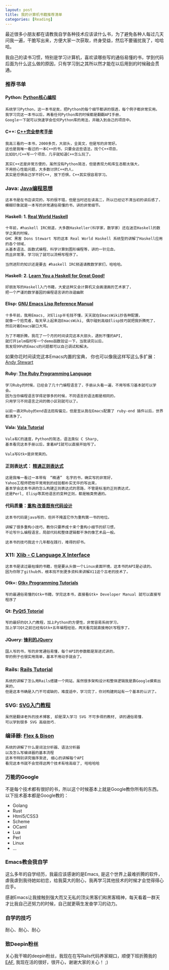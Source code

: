 ```yaml
---
layout: post
title: 我的计算机书籍推荐清单
categories: [Reading]
---
```


最近很多小朋友都在请教我自学各种技术应该读什么书，为了避免各种人每过几天问我一遍，干脆写出来，方便大家一次获取，终身受益，然后不要骚扰我了，哈哈哈。

我自己的读书习惯，特别是学习计算机，喜欢读哪些写的通俗易懂的书，学到代码后面为什么这么做的原因，只有学习到之其所以然才能在以后用到的时候融会贯通。

### 推荐书单
#### Python: [Python核心编程](https://book.douban.com/subject/26801374/)
```
系统学习Python，这一本书足矣，把Python的每个细节都讲的很透，每个例子都非常实用。
我学习完这一本书以后，再看任何Python库的时候都是翻翻API手册，
Google一下就可以快速学会任何Python库的用法，并融入到自己的项目中。
```

#### C++: [C++完全参考手册](https://book.douban.com/subject/1239857/)
```
我高三看的一本书，2000多页，大部头，全英文，但是写的非常好。
这也是我唯一看过的一本C++的书，只要会这些语法，找个C++项目，
比如Qt/C++写一个项目，几乎就知道C++怎么玩了。

其实C++还是非常方便的，虽然没有Python简洁，但是表现力和库生态都太强大，
不用担心性能问题，大多数讨厌C++的人，
其实是恐惧自己学不好C++, 放下恐惧，C++其实很容易学习。
```

### Java: [Java编程思想](https://book.douban.com/subject/2130190/)
```
这本书是在书店读完的，写的很不错，但是当时还在读高二，所以已经记不清当初的读后感了，
模糊印象就是一本写的非常通俗易懂的书，讲的非常细节。
```

#### Haskell: 1.  [Real World Haskell](http://book.realworldhaskell.org/)
```
十年前，#haskell IRC频道，大多数Haskeller(科学家，数学家）还在迷恋Haskell的数学之美的时候，
GHC 黑客 Dons Stewart 写的这本 Real World Haskell 系统型的讲解了Haskell应用的各个领域，
从基本语法、函数式编程、科学计算到图形编程等，讲的一针见血，
而且非常薄，学习玩了就可以流畅写程序了。

当然进阶的知识还是要去 #haskell IRC频道请教数学家们，哈哈哈。
```

#### Haskell: 2. [Learn You a Haskell for Great Good!](http://learnyouahaskell.com/chapters)
```
好朋友写的Haskell入门书籍，大爱这种又会计算机又会画漫画的艺术家了，
把一个严谨的数学基因的编程语言讲的诙谐幽默
```

#### Elisp: [GNU Emacs Lisp Reference Manual](https://www.gnu.org/software/emacs/manual/html_node/elisp/index.html)
```
十多年前，我用Emacs, 对Elisp半毛钱不懂，天天就在EmacsWiki抄各种配置，
就像一个拾荒者，每天早上起来逛EmacsWiki, 偶尔碰到高级Elisp技巧就把我折腾死了，
然后对着Emacs破口大骂。

为了不瞎折腾，我花了一个月的时间读完这本大部头，遇到不懂的API,
就打开ielm临时写一个demo函数验证一下，当我读完以后，
我发现99%的Emacs的问题都可以自己调试和解决。
```
如果你花时间读完这本Emacs内置的宝典，
你也可以像我这样写这么多扩展： [Andy Stewart](http://www.emacswiki.org/emacs/AndyStewart)

#### Ruby: [The Ruby Programming Language](https://book.douban.com/subject/2337297/)
```
学习Ruby的时候，已经会了几十门编程语言了，手册从头看一遍，不用写练习基本就可以学会。
因为当你编程语言学得足够多的时候，不同语言的语法都是相同的，
只用学习不同语言之间的微小区别就可以了。

以前一直对Ruby的end语法抱有偏见，但是至从我在Emacs配置了 ruby-end 插件以后，世界都清净了。
```

#### Vala: [Vala Tutorial](https://wiki.gnome.org/Projects/Vala/Tutorial)
```
Vala有C的速度，Python的简洁，语法类似 C Sharp,
基本看完这本手册以后，拿着API就可以直接开始写了。

Vala写Gtk+是非常爽的。
```

#### 正则表达式： [精通正则表达式](https://book.douban.com/subject/2154713/)
```
这是我唯一看过一本带有　“精通”　名字的书，确实写的非常好，
Yahoo工程师把他平常用到的经验都朴实无华的写出来，
基本学会这本书讲的怎么构建正则表达式的思路，不管是标准的正则表达式，
还是Perl, Elisp等其他语言的变种正则，都是触类旁通的。
```

#### 代码质量：[重构 改善既有代码设计](https://m.douban.com/book/subject/1229923/)
```
这本书代码是java写的，但并不掩盖它作为重构第一书的地位。

讲解了很多重构小技巧，教你只要养成十来个重构小细节的好习惯，
不论写什么编程语言，局部代码和整体逻辑都干净的像艺术品一般。

这本书的技巧我这十几年都在践行，难得的好书。
```

### X11: [Xlib - C Language X Interface](https://www.x.org/releases/X11R7.7/doc/libX11/libX11/libX11.html)
```
这本书是读过最枯燥的书籍，但是要从头做一个Linux桌面环境，这本书的API是必读的。
因为你除了github外，根本找不到更多资料来讲解X11这个古老的技术了。
```

#### Gtk+: [Gtk+ Programming Tutorials](http://zetcode.com/gui/gtk2/)
```
写的最通俗易懂的Gtk+书籍，学完这本书，直接看Gtk+ Developer Manual 就可以直接写程序了
```

#### Qt: [PyQt5 Totorial](http://zetcode.com/gui/pyqt5/)
```
写的最好的Qt入门教程，加上Python的方便性，非常容易系统学习，
加上学习Qt之前已经有Gtk+五年编程经验，两天看完就直接用Qt写程序了。
```

#### JQuery: [锋利的JQuery](https://book.douban.com/subject/3794471/)
```
国人写的书，写的非常通俗易懂，每个API的参数都是渐进式讲的，
举的例子也很实用简单，基本不用动手就会了。
```

### Rails: [Rails Tutorial](https://ruby-china.github.io/rails-guides/getting_started.html)
```
系统的讲解了怎么用Rails搭建一个网站，虽然很多架构设计和整体逻辑我是靠Google摸索出来的，
但是这本书确是入门不可或缺的，难度适中，学习完了，你对构建网站有一个基本的认识了。
```

### SVG: [SVG入门教程](https://brucewar.gitbooks.io/svg-tutorial/)
```
虽然是翻译老外的技术博客, 却是深入学习 SVG 不可多得的教材, 讲的通俗易懂.
可以学到很多 SVG 高级技巧.
```

### 编译器: [Flex & Bison](https://book.douban.com/subject/6109479/)
```
系统的讲解了什么是词法分析器、语法分析器
以及怎么写编译器的基本流程
这本书特别讲究循序渐进, 细心的讲解每个API
看完这本书就不会觉得这两个技术有啥高级了, 哈哈哈哈
```

### 万能的Google
不是每个技术都有很好的书，所以这个时候基本上就是Google教你所有的东西。
以下技术基本都是Google教的：
* Golang
* Rust
* Html5/CSS3
* Scheme
* OCaml
* Lua
* Perl
* Linux
* ...

### Emacs教会我自学
这么多年的自学经历，我最应该感谢的是Emacs, 是这个世界上最难折腾的软件，虐我虐到我待她如初恋，给我莫大的耐心，我再学习其他技术的时候才会觉得得心应手。

感谢Emacs让我接触到强大而又无私的顶尖黑客们和黑客精神，每天看着一群天才比我自己还努力的时候，自己就更萌生发奋学习的动力。

### 自学的技巧
耐心、耐心、耐心

### 致Deepin粉丝
关心我干嘛的deepin粉丝，我现在在写Rails代码养家糊口，顺便下班折腾我的 [EAF](https://github.com/manateelazycat/emacs-application-framework/), 我现在活的很好，很开心，谢谢大家的关心！ ;)
